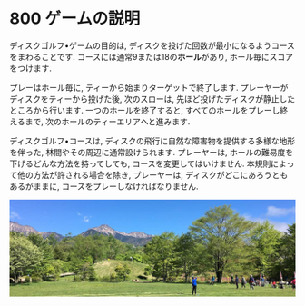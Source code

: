 # 800 ゲームの説明

ディスクゴルフ•ゲームの目的は,
ディスクを投げた回数が最小になるようコースをまわることです.
コースには通常9または18の**ホール**があり,
ホール毎にスコアをつけます.

プレーはホール毎に,
ティーから始まりターゲットで終了します.
プレーヤーがディスクをティーから投げた後,
次のスローは,
先ほど投げたディスクが静止したところから行います.
一つのホールを終了すると,
すべてのホールをプレーし終えるまで,
次のホールのティーエリアへと進みます.

ディスクゴルフ•コースは,
ディスクの飛行に自然な障害物を提供する多様な地形を伴った,
林間やその周辺に通常設けられます.
プレーヤーは,
ホールの難易度を下げるどんな方法を持ってしても,
コースを変更してはいけません.
本規則によって他の方法が許される場合を除き,
プレーヤーは,
ディスクがどこにあろうともあるがままに,
コースをプレーしなければなりません.

![清里オープン](assets/img/kiyosato.jpg)
